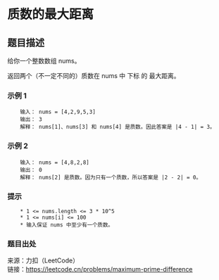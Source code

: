 # 质数的最大距离

## 题目描述

给你一个整数数组 nums。

返回两个（不一定不同的）质数在 nums 中 下标 的 最大距离。

### 示例 1

```text
    输入： nums = [4,2,9,5,3]
    输出： 3
    解释： nums[1]、nums[3] 和 nums[4] 是质数。因此答案是 |4 - 1| = 3。
```

### 示例 2

```text
    输入： nums = [4,8,2,8]
    输出： 0
    解释： nums[2] 是质数。因为只有一个质数，所以答案是 |2 - 2| = 0。
```

### 提示

```text
    * 1 <= nums.length <= 3 * 10^5
    * 1 <= nums[i] <= 100
    * 输入保证 nums 中至少有一个质数。
```

### 题目出处

来源：力扣（LeetCode）  
链接：<https://leetcode.cn/problems/maximum-prime-difference>
